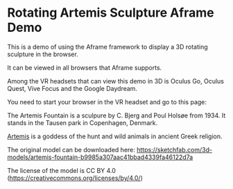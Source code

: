 Rotating Artemis Sculpture Aframe Demo
======================================

This is a demo of using the Aframe framework to display a 3D rotating sculpture in the browser.

It can be viewed in all browsers that Aframe supports. 

Among the VR headsets that can view this demo in 3D is Oculus Go, Oculus Quest, Vive Focus and the Google Daydream.

You need to start your browser in the VR headset and go to this page:



The Artemis Fountain is a sculpure by C. Bjerg and Poul Holsøe from 1934. It stands in the Tausen park in Copenhagen, Denmark.

[Artemis](https://en.wikipedia.org/wiki/Artemis) is a goddess of the hunt and wild animals in ancient Greek religion.

The original model can be downloaded here: https://sketchfab.com/3d-models/artemis-fountain-b9985a307aac41bbad4339fa46122d7a

The license of the model is CC BY 4.0 (https://creativecommons.org/licenses/by/4.0/)

